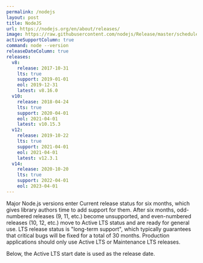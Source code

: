 ```yaml
---
permalink: /nodejs
layout: post
title: NodeJS
url: https://nodejs.org/en/about/releases/
image: https://raw.githubusercontent.com/nodejs/Release/master/schedule.svg?sanitize=true
activeSupportColumn: true
command: node --version
releaseDateColumn: true
releases:
  v8:
    release: 2017-10-31
    lts: true
    support: 2019-01-01
    eol: 2019-12-31
    latest: v8.16.0
  v10:
    release: 2018-04-24
    lts: true
    support: 2020-04-01
    eol: 2021-04-01
    latest: v10.15.3
  v12:
    release: 2019-10-22
    lts: true
    support: 2021-04-01
    eol: 2021-04-01
    latest: v12.3.1
  v14:
    release: 2020-10-20
    lts: true
    support: 2022-04-01
    eol: 2023-04-01
---
```


Major Node.js versions enter Current release status for six months, which gives library authors time to add support for them. After six months, odd-numbered releases (9, 11, etc.) become unsupported, and even-numbered releases (10, 12, etc.) move to Active LTS status and are ready for general use. LTS release status is "long-term support", which typically guarantees that critical bugs will be fixed for a total of 30 months. Production applications should only use Active LTS or Maintenance LTS releases.

Below, the Active LTS start date is used as the release date.
